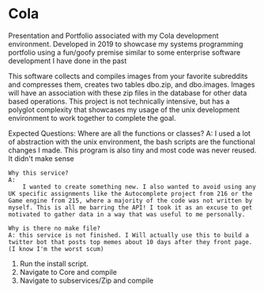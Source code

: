 # Cola
Presentation and Portfolio associated with my Cola development environment. Developed in 2019 to showcase my systems programming portfolio using a fun/goofy premise similar to some enterprise software development I have done in the past

This software collects and compiles images from your favorite subreddits and compresses them, creates two tables dbo.zip, and dbo.images. Images will have an association with these zip files in the database for other data based operations. This project is not technically intensive, but has a polyglot complexity that showcases my usage of the unix development environment to work together to complete the goal.

Expected Questions:
	Where are all the functions or classes? 
	A:
		I used a lot of abstraction with the unix environment, the bash scripts are the functional changes I made. This program is also tiny and most code was never reused. It didn't make sense

	Why this service?
	A:
		I wanted to create something new. I also wanted to avoid using any UK specific assignments like the Autocomplete project from 216 or the Game engine from 215, where a majority of the code was not written by myself. This is all me barring the API! I took it as an excuse to get motivated to gather data in a way that was useful to me personally. 

	Why is there no make file?
	A: this service is not finished. I Will actually use this to build a twitter bot that posts top memes about 10 days after they front page. (I know I'm the worst scum)

1. Run the install script.
2. Navigate to Core and compile 
3. Navigate to subservices/Zip and compile 
